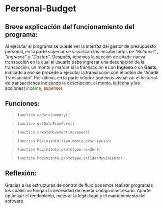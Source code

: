 # Personal-Budget

## Breve explicación del funcionamiento del programa:
Al ejecutar el programa se puede ver la interfaz del gestor de presupuesto personal, en la parte superior se visualizan los encabezados de *"Balance"* , *"Ingresos"* y *"Gastos"*.
Después, tenemos la sección de añadir nueva transacción en la cual el usuario debe ingresar una descripción de la transacción, un monto y marcar si la transacción es un **Ingreso** o un **Gasto**, indicado a eso se procede a ejecutar la transacción con el botón de "Añadir Transacción". Por último, en la parte inferior podemos visualizar el historial de transacciones indicando la descripción, el monto, la fecha y las acciones( <span style="color: green;">income</span>, <span style="color: red;">expense</span>)


## Funciones:
> `function updateSummary()`

> `function getDataFromForm()`

> `function createMovement(movement)`

> `function Movimiento(tipo,monto,descripcion)`

> `function Movimiento.prototype.render()`

> `function Movimiento.prototype.validarMovimiento()`

## Reflexión:
Gracias a las estructuras de control de flujo podemos realizar programas los cuales no tengan la necesidad de repetir código innecesario. Aparte optimizar el rendimiento, mejorar la legibilidad y el mantenimiento del software.